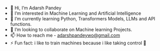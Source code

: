 - 👋 Hi, I’m Adarsh Pandey
- 👀 I’m interested in Machine Learning and Artificial Intelligence
- 🌱 I’m currently learning Python, Transformers Models, LLMs and API functions.
- 💞️ I’m looking to collaborate on Machine learning Projects.
- 📫 How to reach me - adarshpandeywo@gmail.com
- ⚡ Fun fact: i like to train machines because i like taking control 🤖

<!---
AdarshP2/AdarshP2 is a ✨ special ✨ repository because its `README.md` (this file) appears on your GitHub profile.
You can click the Preview link to take a look at your changes.
--->
